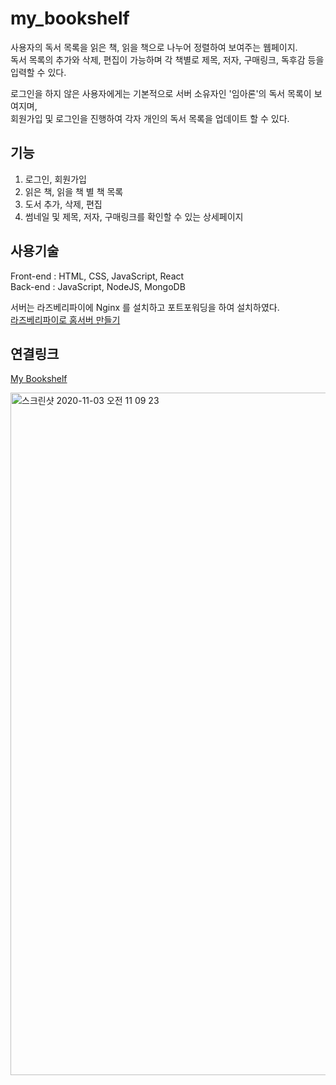 # my_bookshelf
사용자의 독서 목록을 읽은 책, 읽을 책으로 나누어 정렬하여 보여주는 웹페이지.  
독서 목록의 추가와 삭제, 편집이 가능하며 각 책별로 제목, 저자, 구매링크, 독후감 등을 입력할 수 있다.  

로그인을 하지 않은 사용자에게는 기본적으로 서버 소유자인 '임아론'의 독서 목록이 보여지며,  
회원가입 및 로그인을 진행하여 각자 개인의 독서 목록을 업데이트 할 수 있다.  


## 기능
1. 로그인, 회원가입  
2. 읽은 책, 읽을 책 별 책 목록  
3. 도서 추가, 삭제, 편집  
4. 썸네일 및 제목, 저자, 구매링크를 확인할 수 있는 상세페이지  


## 사용기술
Front-end : HTML, CSS, JavaScript, React  
Back-end : JavaScript, NodeJS, MongoDB  


서버는 라즈베리파이에 Nginx 를 설치하고 포트포워딩을 하여 설치하였다.  
[라즈베리파이로 홈서버 만들기](https://poalim.tistory.com/13)  

## 연결링크
[My Bookshelf](http://1.239.81.3/)

<img width="1092" alt="스크린샷 2020-11-03 오전 11 09 23" src="https://user-images.githubusercontent.com/43959582/97938573-17345300-1dc5-11eb-9302-38c5dbe96c8a.png">
